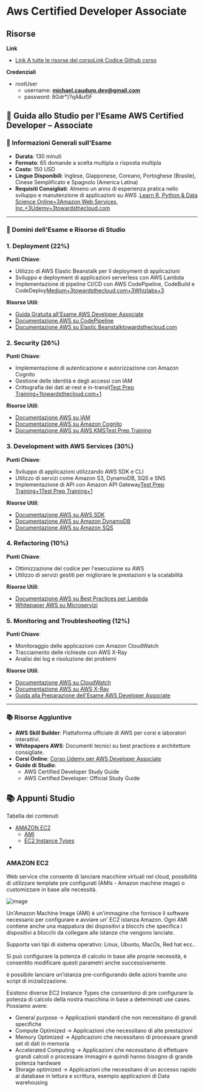 # Aws Certified Developer Associate

## Risorse

**Link**

- [Link A tutte le risorse del corso](https://digitalcloud.training/aws-certified-developer-course-downloads/)[Link Codice Github corso](https://github.com/nealdct/aws-dva-code)

**Credenziali**

- rootUser
    - username: [**michael.cauduro.dev@gmail.com**](mailto:michael.cauduro.dev@gmail.com)
    - password: 8Gdr*)?qA&uf)F

## 📝 Guida allo Studio per l'Esame AWS Certified Developer – Associate

### 📘 Informazioni Generali sull'Esame

- **Durata**: 130 minuti
- **Formato**: 65 domande a scelta multipla o risposta multipla
- **Costo**: 150 USD
- **Lingue Disponibili**: Inglese, Giapponese, Coreano, Portoghese (Brasile), Cinese Semplificato e Spagnolo (America Latina)
- **Requisiti Consigliati**: Almeno un anno di esperienza pratica nello sviluppo e manutenzione di applicazioni su AWS .[Learn R, Python & Data Science Online+3Amazon Web Services, Inc.+3Udemy+3](https://aws.amazon.com/certification/certified-developer-associate/?utm_source=chatgpt.com)[towardsthecloud.com](https://towardsthecloud.com/aws-developer-associate-exam-guide?utm_source=chatgpt.com)

---

### 🧩 Domini dell'Esame e Risorse di Studio

### **1. Deployment (22%)**

**Punti Chiave**:

- Utilizzo di AWS Elastic Beanstalk per il deployment di applicazioni
- Sviluppo e deployment di applicazioni serverless con AWS Lambda
- Implementazione di pipeline CI/CD con AWS CodePipeline, CodeBuild e CodeDeploy[Medium+3towardsthecloud.com+3Whizlabs+3](https://towardsthecloud.com/aws-developer-associate-exam-guide?utm_source=chatgpt.com)

**Risorse Utili**:

- [Guida Gratuita all'Esame AWS Developer Associate](https://towardsthecloud.com/aws-developer-associate-exam-guide)
- [Documentazione AWS su CodePipeline](https://docs.aws.amazon.com/codepipeline/latest/userguide/welcome.html)
- [Documentazione AWS su Elastic Beanstalk](https://docs.aws.amazon.com/elasticbeanstalk/latest/dg/Welcome.html)[towardsthecloud.com](https://towardsthecloud.com/aws-developer-associate-exam-guide?utm_source=chatgpt.com)

### **2. Security (26%)**

**Punti Chiave**:

- Implementazione di autenticazione e autorizzazione con Amazon Cognito
- Gestione delle identità e degli accessi con IAM
- Crittografia dei dati at-rest e in-transit[Test Prep Training+1towardsthecloud.com+1](https://www.testpreptraining.com/blog/aws-certified-developer-associate-exam-format?utm_source=chatgpt.com)

**Risorse Utili**:

- [Documentazione AWS su IAM](https://docs.aws.amazon.com/IAM/latest/UserGuide/introduction.html)
- [Documentazione AWS su Amazon Cognito](https://docs.aws.amazon.com/cognito/latest/developerguide/what-is-amazon-cognito.html)
- [Documentazione AWS su AWS KMS](https://docs.aws.amazon.com/kms/latest/developerguide/overview.html)[Test Prep Training](https://www.testpreptraining.com/blog/aws-certified-developer-associate-exam-format?utm_source=chatgpt.com)

### **3. Development with AWS Services (30%)**

**Punti Chiave**:

- Sviluppo di applicazioni utilizzando AWS SDK e CLI
- Utilizzo di servizi come Amazon S3, DynamoDB, SQS e SNS
- Implementazione di API con Amazon API Gateway[Test Prep Training+1Test Prep Training+1](https://www.testpreptraining.com/blog/aws-certified-developer-associate-cheat-sheet/?utm_source=chatgpt.com)

**Risorse Utili**:

- [Documentazione AWS su AWS SDK](https://docs.aws.amazon.com/sdkref/latest/guide/overview.html)
- [Documentazione AWS su Amazon DynamoDB](https://docs.aws.amazon.com/amazondynamodb/latest/developerguide/Introduction.html)
- [Documentazione AWS su Amazon SQS](https://docs.aws.amazon.com/AWSSimpleQueueService/latest/SQSDeveloperGuide/welcome.html)

### **4. Refactoring (10%)**

**Punti Chiave**:

- Ottimizzazione del codice per l'esecuzione su AWS
- Utilizzo di servizi gestiti per migliorare le prestazioni e la scalabilità

**Risorse Utili**:

- [Documentazione AWS su Best Practices per Lambda](https://docs.aws.amazon.com/lambda/latest/dg/best-practices.html)
- [Whitepaper AWS su Microservizi](https://docs.aws.amazon.com/whitepapers/latest/microservices-on-aws/microservices-on-aws.html)

### **5. Monitoring and Troubleshooting (12%)**

**Punti Chiave**:

- Monitoraggio delle applicazioni con Amazon CloudWatch
- Tracciamento delle richieste con AWS X-Ray
- Analisi dei log e risoluzione dei problemi

**Risorse Utili**:

- [Documentazione AWS su CloudWatch](https://docs.aws.amazon.com/cloudwatch/index.html)
- [Documentazione AWS su AWS X-Ray](https://docs.aws.amazon.com/xray/latest/devguide/aws-xray.html)
- [Guida alla Preparazione dell'Esame AWS Developer Associate](https://www.testpreptraining.com/blog/aws-certified-developer-associate-study-guide/)

---

### 📚 Risorse Aggiuntive

- **AWS Skill Builder**: Piattaforma ufficiale di AWS per corsi e laboratori interattivi.
- **Whitepapers AWS**: Documenti tecnici su best practices e architetture consigliate.
- **Corsi Online**: [Corso Udemy per AWS Developer Associate](https://www.udemy.com/course/aws-certified-developer-associate-exam-training/)
- **Guide di Studio**:
    - AWS Certified Developer Study Guide
    - AWS Certified Developer: Official Study Guide

## 📚 Appunti Studio

Tabella dei contenuti

- [AMAZON EC2](https://www.notion.so/Aws-Certified-Developer-Associate-c510f3f0fdb84a92ba2671c71b6aed36?pvs=21)
    - [AMI](https://www.notion.so/Aws-Certified-Developer-Associate-c510f3f0fdb84a92ba2671c71b6aed36?pvs=21)
    - [EC2 Instance Types](https://www.notion.so/Aws-Certified-Developer-Associate-c510f3f0fdb84a92ba2671c71b6aed36?pvs=21)
- 

### AMAZON EC2

Web service che consente di lanciare macchine virtuali nel cloud, possibilità di utilizzare template pre configurati (AMIs - Amazon machine image) o customizzare in base alle necessità.

![image](https://github.com/user-attachments/assets/a6cb0a76-3889-446e-a063-208c1bb3448b)

Un'Amazon Machine Image (AMI) è un'immagine che fornisce il software necessario per configurare e avviare un' EC2 istanza Amazon. Ogni AMI contiene anche una mappatura dei dispositivi a blocchi che specifica i dispositivi a blocchi da collegare alle istanze che vengono lanciate.

Supporta vari tipi di sistema operativo: Linux, Ubuntu, MacOs, Red hat ecc..

Si può configurare la potenza di calcolo in base alle proprie necessità, è consentito modificare questi parametri anche successivamente.

è possibile lanciare un’istanza pre-configurando delle azioni tramite uno script di inizializzazione.

Esistono diverse EC2 Instance Types che consentono di pre configurare la potenza di calcolo della nostra macchina in base a determinati use cases. Possiamo avere:

- General purpose → Applicazioni standard che non necessitano di grandi specifiche
- Compute Optimized → Applicazioni che necessitano di alte prestazioni
- Memory Optimized → Applicazioni che necessitano di processare grandi set di dati in memoria
- Accelerated Computing → Applicazioni che necessitano di effettuare grandi calcoli o processare immagini e quindi hanno bisogno di grande potenza hardware
- Storage optimized → Applicazioni che necessitano di un accesso rapido al database in lettura e scrittura, esempio applicazioni di Data warehousing
